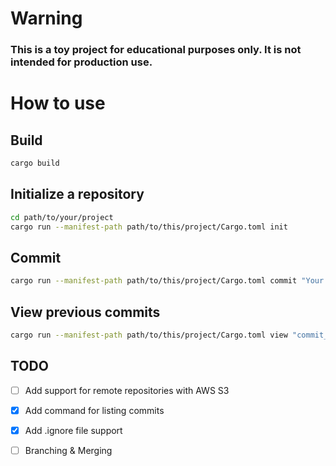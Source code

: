 # Warning
### This is a toy project for educational purposes only. It is not intended for production use.

# How to use

## Build
```bash
cargo build
```

## Initialize a repository
```bash
cd path/to/your/project
cargo run --manifest-path path/to/this/project/Cargo.toml init
```

## Commit
```bash
cargo run --manifest-path path/to/this/project/Cargo.toml commit "Your commit message"
```

## View previous commits
```bash
cargo run --manifest-path path/to/this/project/Cargo.toml view "commit_id"
```

## TODO
- [ ] Add support for remote repositories with AWS S3
- [x] Add command for listing commits
- [x] Add .ignore file support
- [ ] Branching & Merging

